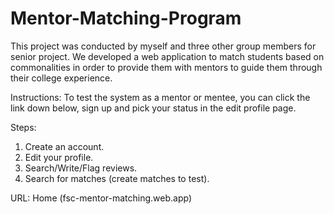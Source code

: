 # Mentor-Matching-Program
This project was conducted by myself and three other group members for senior project. We developed a web application to match students based on commonalities in order to provide them with mentors to guide them through their college experience.


Instructions: To test the system as a mentor or mentee, you can click the link down below, sign up and pick your status in the edit profile page. 

Steps:
1)	Create an account.
2)	Edit your profile.
3)	Search/Write/Flag reviews.
4)	Search for matches (create matches to test).

URL: Home (fsc-mentor-matching.web.app)
